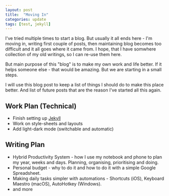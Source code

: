 ```yaml
---
layout: post
title:  "Moving In"
categories: update
tags: [test, jekyll]
---
```


I've tried multiple times to start a blog. But usually it all ends here - I'm moving in, writing first couple of posts, then maintaining blog becomes too difficult and it all goes where it came from. I hope, that I have somwhere collection of my old writings, so I can re-use them here.

But main purpose of this "blog" is to make my own work and life better. If it helps someone else - that would be amazing. But we are starting in a small steps.

I will use this blog post to keep a list of things I should do to make this place better. And list of future posts that are the reason I've started all this again.

## Work Plan (Technical)
* Finish setting up [Jekyll][getting-started]
* Work on style-sheets and layouts
* Add light-dark mode (switchable and automatic)

## Writing Plan
* Hybrid Productivity System - how I use my notebook and phone to plan my year, weeks and days. Planning, organising, prioritising and doing.
* Personal budget - why to do it and how to do it with a simple Google Spreadsheet.
* Making daily tasks simpler with automations - Shortcuts (iOS), Keyboard Maestro (macOS), AutoHotkey (Windows).
* and more

[getting-started]: https://www.aleksandrhovhannisyan.com/blog/dev/getting-started-with-jekyll-and-github-pages/#front-matter-defaults
